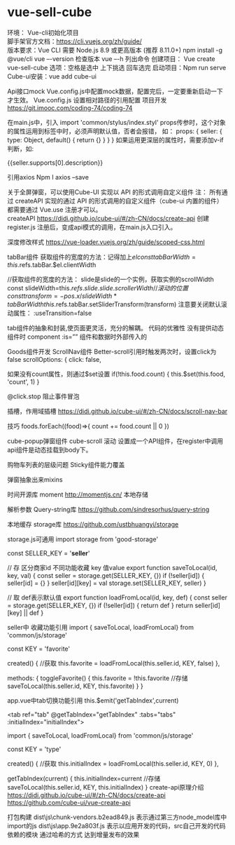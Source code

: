 # vue-sell-cube
环境：
Vue-cli初始化项目  
脚手架官方文档：https://cli.vuejs.org/zh/guide/  
版本要求：Vue CLI 需要 Node.js 8.9 或更高版本 (推荐 8.11.0+)
npm install -g @vue/cli
vue –-version 检查版本
vue –-h  列出命令
创建项目：
Vue create vue-sell-cube
选项：空格是选中 上下挑选 回车选完
启动项目：Npm run serve
Cube-ui安装：vue add cube-ui

Api接口mock
Vue.config.js中配置mock数据，配置完后，一定要重新启动一下才生效。
Vue.config.js 设置相对路径的引用配置
项目开发
https://git.imooc.com/coding-74/coding-74

在main.js中，引入 
import 'common/stylus/index.styl'
props传参时，这个对象的属性运用到标签中时，必须声明默认值，否者会报错，
如：
props: {
  seller: {
    type: Object,
    default() {
      return {}
    }
  }
}
如果运用更深层的属性时，需要添加v-if判断，如:
<div v-if="seller.supports" class="support">
  <support-ico :size=1 :type="seller.supports[0].type"></support-ico>
  <span class="text">{{seller.supports[0].description}}</span>
</div>

引用axios
Npm I axios –save

关于全屏弹窗，可以使用Cube-UI  实现以 API 的形式调用自定义组件
注： 所有通过 createAPI 实现的通过 API 的形式调用的自定义组件（cube-ui 内置的组件）都需要通过 Vue.use 注册才可以。  
createAPI
https://didi.github.io/cube-ui/#/zh-CN/docs/create-api
创建register.js 注册后，变成api模式的调用，在main.js入口引入。

深度修改样式
https://vue-loader.vuejs.org/zh/guide/scoped-css.html

tabBar组件
获取组件的宽度的方法：记得加上$el
const tabBarWidth=this.$refs.tabBar.$el.clientWidth

//获取组件的宽度的方法： slide是slide的一个实例，获取实例的scrollWidth
const slideWidth=this.$refs.slide.slide.scrollerWidth
//滚动的位置
const transform=-pos.x/slideWidth*tabBarWidth
this.$refs.tabBar.setSliderTransform(transform)
注意要关闭默认滚动属性：
:useTransition=false

tab组件的抽象和封装,使页面更灵活，充分的解耦。
代码的优雅性
没有提供动态组件时 component :is=””   组件和数据时外部传入的
<component :is="tab.component" :data="tab.data"></component>

Goods组件开发
ScrollNav组件
Better-scroll引用时触发两次时，设置click为false
scrollOptions: {
  click: false,

如果没有count属性，则通过$set设置
if(!this.food.count) {
  this.$set(this.food, 'count', 1)
}


@click.stop
阻止事件冒泡

插槽，作用域插槽
https://didi.github.io/cube-ui/#/zh-CN/docs/scroll-nav-bar

技巧
foods.forEach((food)=>{
  count += food.count || 0
})

cube-popup弹窗组件
cube-scroll 滚动
设置成一个API组件，在register中调用  api组件是动态挂载到body下。

购物车列表的层级问题
Sticky组件能力覆盖

弹窗抽象出来mixins

时间开源库 moment http://momentjs.cn/
本地存储

解析参数 Query-string库
https://github.com/sindresorhus/query-string

本地缓存 storage库
https://github.com/ustbhuangyi/storage

storage.js可通用
import storage from 'good-storage'

const SELLER_KEY = '__seller__'

// 存 区分商家id 不同功能收藏 key 值value
export function saveToLocal(id, key, val) {
  const seller = storage.get(SELLER_KEY, {})
  if (!seller[id]) {
    seller[id] = {}
  }
  seller[id][key] = val
  storage.set(SELLER_KEY, seller)
}

// 取 def表示默认值
export function loadFromLocal(id, key, def) {
  const seller = storage.get(SELLER_KEY, {})
  if (!seller[id]) {
    return def
  }
  return seller[id][key] || def
}

seller中 收藏功能引用
import { saveToLocal, loadFromLocal} from 'common/js/storage'

const KEY = 'favorite'

created() {
  //获取
  this.favorite = loadFromLocal(this.seller.id, KEY, false)
},

methods: {
  toggleFavorite() {
    this.favorite = !this.favorite
    //存储
    saveToLocal(this.seller.id, KEY, this.favorite)
  }
}


app.vue中tab切换功能引用
this.$emit('getTabIndex',current)

<tab ref="tab" @getTabIndex="getTabIndex" :tabs="tabs" :initialIndex="initialIndex"></tab>

import { saveToLocal, loadFromLocal} from 'common/js/storage'

const KEY = 'type'

created() {
  //获取
  this.initialIndex = loadFromLocal(this.seller.id, KEY, 0)
},


getTabIndex(current) {
  this.initialIndex=current
  //存储
  saveToLocal(this.seller.id, KEY, this.initialIndex)
}
create-api原理介绍
https://didi.github.io/cube-ui/#/zh-CN/docs/create-api
https://github.com/cube-ui/vue-create-api

打包构建
dist\js\chunk-vendors.b2ead849.js  表示通过第三方node_model库中import的js
dist\js\app.9e2a803f.js 表示以应用开发的代码，src自己开发的代码依赖的模块
通过哈希的方式 达到增量发布的效果


